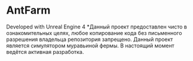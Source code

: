 # AntFarm

Developed with Unreal Engine 4
*Данный проект предоставлен чисто в ознакомительных целях,
 любое копирование кода без письменного разрешения владельца репозитория запрещено.
Данный проект является симулятором муравьиной фермы. В настоящий момент ведётся активная разработка.
